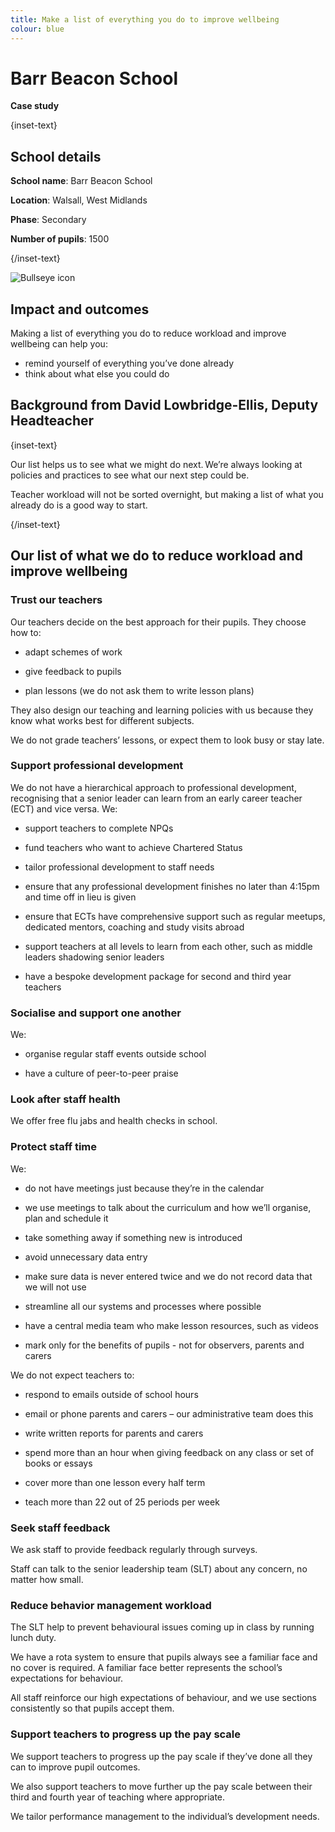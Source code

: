 ```yaml
---
title: Make a list of everything you do to improve wellbeing 
colour: blue
---
```


# Barr Beacon School

<strong class="govuk-tag">Case study</strong>

{inset-text}

## School details

**School name**: Barr Beacon School     

**Location**: Walsall, West Midlands 

**Phase**: Secondary 

**Number of pupils**: 1500

{/inset-text}

<div class="govuk-grid-row dfe-width-container">
  <div class="govuk-grid-column-full">
    <div class="info-box">
      <div class="info-box__corner">
        <img src="/assets/images/bullseye.svg" alt="Bullseye icon">
      </div>
      <h2 class="govuk-heading-m">
        Impact and outcomes
      </h2>
      <p>
        Making a list of everything you do to reduce workload and improve wellbeing can help you:
      </p>
      <ul>
        <li>
          remind yourself of everything you’ve done already 
        </li>
        <li>
          think about what else you could do 
        </li>
      </ul>
    </div>
  </div>
</div>

## Background from David Lowbridge-Ellis, Deputy Headteacher

{inset-text}

Our list helps us to see what we might do next. We’re always looking at policies and practices to see what our next step could be.  

Teacher workload will not be sorted overnight, but making a list of what you already do is a good way to start. 

{/inset-text}

## Our list of what we do to reduce workload and improve wellbeing 

### Trust our teachers  

Our teachers decide on the best approach for their pupils. They choose how to: 

* adapt schemes of work 

* give feedback to pupils 

* plan lessons (we do not ask them to write lesson plans) 

They also design our teaching and learning policies with us because they know what works best for different subjects.  

We do not grade teachers’ lessons, or expect them to look busy or stay late. 

### Support professional development  

We do not have a hierarchical approach to professional development, recognising that a senior leader can learn from an early career teacher (ECT) and vice versa. We: 

* support teachers to complete NPQs 

* fund teachers who want to achieve Chartered Status 

* tailor professional development to staff needs 

* ensure that any professional development finishes no later than 4:15pm and time off in lieu is given  

* ensure that ECTs have comprehensive support such as regular meetups, dedicated mentors, coaching and study visits abroad  

* support teachers at all levels to learn from each other, such as middle leaders shadowing senior leaders  

* have a bespoke development package for second and third year teachers 

### Socialise and support one another 

We: 

* organise regular staff events outside school 

* have a culture of peer-to-peer praise

### Look after staff health 

We offer free flu jabs and health checks in school.  

### Protect staff time  

We: 

* do not have meetings just because they’re in the calendar

* we use meetings to talk about the curriculum and how we’ll organise, plan and schedule it 

* take something away if something new is introduced  

* avoid unnecessary data entry

* make sure data is never entered twice and we do not record data that we will not use 

* streamline all our systems and processes where possible 

* have a central media team who make lesson resources, such as videos  

* mark only for the benefits of pupils - not for observers, parents and carers 

We do not expect teachers to: 

* respond to emails outside of school hours 

* email or phone parents and carers – our administrative team does this 

* write written reports for parents and carers 

* spend more than an hour when giving feedback on any class or set of books or essays 

* cover more than one lesson every half term 

* teach more than 22 out of 25 periods per week 

### Seek staff feedback  

We ask staff to provide feedback regularly through surveys.  

Staff can talk to the senior leadership team (SLT) about any concern, no matter how small. 

### Reduce behavior management workload 

The SLT help to prevent behavioural issues coming up in class by running lunch duty.  

We have a rota system to ensure that pupils always see a familiar face and no cover is required. A familiar face better represents the school’s expectations for behaviour. 

All staff reinforce our high expectations of behaviour, and we use sections consistently so that pupils accept them.  

### Support teachers to progress up the pay scale  

We support teachers to progress up the pay scale if they’ve done all they can to improve pupil outcomes.  

We also support teachers to move further up the pay scale between their third and fourth year of teaching where appropriate. 

We tailor performance management to the individual’s development needs.  